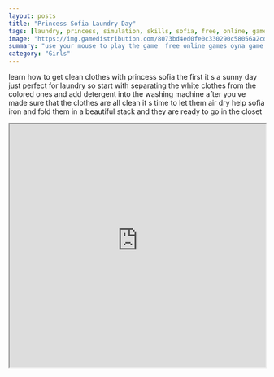 ```yaml
---
layout: posts
title: "Princess Sofia Laundry Day"
tags: [laundry, princess, simulation, skills, sofia, free, online, games, oyna, game, free, games, play, play, games]
image: "https://img.gamedistribution.com/8073bd4ed0fe0c330290c58056a2cd5e.jpg"
summary: "use your mouse to play the game  free online games oyna game free games play play games"
category: "Girls"
---
```


learn how to get clean clothes with princess sofia the first it s a sunny day just perfect for laundry so start with separating the white clothes from the colored ones and add detergent into the washing machine after you ve made sure that the clothes are all clean it s time to let them air dry help sofia iron and fold them in a beautiful stack and they are ready to go in the closet

<iframe width="100%" height="480px;" src="https://flash.gamedistribution.com?game=8073bd4ed0fe0c330290c58056a2cd5e"></iframe>